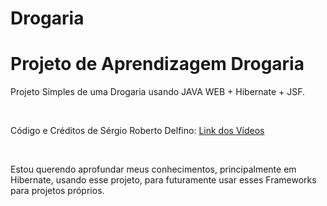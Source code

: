 # Drogaria

<h1>Projeto de Aprendizagem Drogaria</h1>

<p>Projeto Simples de uma Drogaria usando JAVA WEB + Hibernate + JSF.</p>
<br/>
<p>Código e Créditos de Sérgio Roberto Delfino: <a href="https://www.youtube.com/playlist?list=PL_GwGUsBlNydMdSOh8nYYRwD4tvPX1EIV">Link dos Vídeos</a></p>
<br/>
<p>Estou querendo aprofundar meus conhecimentos, principalmente em Hibernate, usando esse projeto, para futuramente usar esses Frameworks para projetos próprios.</p>

